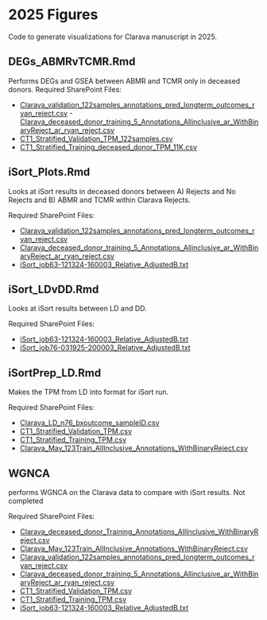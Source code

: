 # 2025 Figures 
Code to generate visualizations for Clarava manuscript in 2025.

## DEGs_ABMRvTCMR.Rmd
Performs DEGs and GSEA between ABMR and TCMR only in deceased donors.
Required SharePoint Files:
- [Clarava_validation_122samples_annotations_pred_longterm_outcomes_ryan_reject.csv](https://verici.sharepoint.com/:x:/s/VericiAssaysDevelopment/EYzEfseaylREsJKdrt82u7kB1kllosokEyomimVgv1urZg?e=3yBO5D)
-[Clarava_deceased_donor_training_5_Annotations_Allinclusive_ar_WithBinaryReject_ar_ryan_reject.csv](https://verici.sharepoint.com/:x:/s/VericiAssaysDevelopment/ERyzCcJcC0hNmWTTGF1huzYB0dkEzcMf9FJlBGBTF23WJQ?e=tGKbm1)
- [CT1_Stratified_Validation_TPM_122samples.csv](https://verici.sharepoint.com/:x:/s/VericiAssaysDevelopment/Eb6udeV231dAkDLwYhwVKIoBSdpwB_QaC2ZGUZiEZ8-DXA?e=Nc9bN1)
- [CT1_Stratified_Training_deceased_donor_TPM_11K.csv](https://verici.sharepoint.com/:x:/s/VericiAssaysDevelopment/EXsWrhdRRHJKpLyC_v4ApMQBR7gz6YAxpB2Z0nEcDnuLHQ?e=N5rCZa)

## iSort_Plots.Rmd
Looks at iSort results in deceased donors between A) Rejects and No Rejects and B) ABMR and TCMR within Clarava Rejects.

Required SharePoint Files:
- [Clarava_validation_122samples_annotations_pred_longterm_outcomes_ryan_reject.csv](https://verici.sharepoint.com/:x:/s/VericiAssaysDevelopment/EYzEfseaylREsJKdrt82u7kB1kllosokEyomimVgv1urZg?e=3yBO5D)
- [Clarava_deceased_donor_training_5_Annotations_Allinclusive_ar_WithBinaryReject_ar_ryan_reject.csv](https://verici.sharepoint.com/:x:/s/VericiAssaysDevelopment/ERyzCcJcC0hNmWTTGF1huzYB0dkEzcMf9FJlBGBTF23WJQ?e=tGKbm1)
- [iSort_job63-121324-160003_Relative_AdjustedB.txt](https://verici.sharepoint.com/:t:/s/VericiAssaysDevelopment/EfWFr4Q2Xh9LiqoRmZVfnTUBQG6WyL0JnZkrOMTm0xpphw?e=XlCELG)

## iSort_LDvDD.Rmd
Looks at iSort results between LD and DD.

Required SharePoint Files:
- [iSort_job63-121324-160003_Relative_AdjustedB.txt](https://verici.sharepoint.com/:t:/s/VericiAssaysDevelopment/EfWFr4Q2Xh9LiqoRmZVfnTUBQG6WyL0JnZkrOMTm0xpphw?e=XlCELG)
- [iSort_job76-031925-200003_Relative_AdjustedB.txt](https://verici.sharepoint.com/:t:/s/VericiAssaysDevelopment/ERZ8BWu5naBOgv6U3to8U7cBAIxM9_y9Ofo7JIYz8PW7Nw?e=wjYkDE)

## iSortPrep_LD.Rmd
Makes the TPM from LD into format for iSort run.

Required SharePoint Files:
- [Clarava_LD_n76_bxoutcome_sampleID.csv](https://verici.sharepoint.com/:x:/s/VericiAssaysDevelopment/EaGixfB7w0lNmmAw_Wj4edIBPYj2vjGPrBGjur6uTgbbUg?e=8jcwf1)
- [CT1_Stratified_Validation_TPM.csv](https://verici.sharepoint.com/:x:/s/VericiAssaysDevelopment/Ea6_BbCQ7CNPrvmYRiYdfi8B8haq2jeDOS7aEJh08I5z6g?e=KAqPuV)
- [CT1_Stratified_Training_TPM.csv](https://verici.sharepoint.com/:x:/s/VericiAssaysDevelopment/EeeIUto1cG9CoIQ2D4UkzgIBfrrTy0FgX0-DKAmchem0Aw?e=LfqPu5)
- [Clarava_May_123Train_AllInclusive_Annotations_WithBinaryReject.csv](https://verici.sharepoint.com/:x:/s/VericiAssaysDevelopment/EQ7l1OwH9gdFqOS4an4zo-8BEkcPqTF4bHX7aKTCE5PuBQ?e=hsUigA)

## WGNCA
performs WGNCA on the Clarava data to compare with iSort results. Not completed

Required SharePoint Files:
- [Clarava_deceased_donor_Training_Annotations_AllInclusive_WithBinaryReject.csv](https://verici.sharepoint.com/:x:/s/VericiAssaysDevelopment/EX2TF2XhK2xOmBxTeEqCbJ4BvJKI-wU3plQ3SMWEisZQQA?e=QhWVDf)
- [Clarava_May_123Train_AllInclusive_Annotations_WithBinaryReject.csv](https://verici.sharepoint.com/:x:/s/VericiAssaysDevelopment/EQ7l1OwH9gdFqOS4an4zo-8BEkcPqTF4bHX7aKTCE5PuBQ?e=hsUigA)
- [Clarava_validation_122samples_annotations_pred_longterm_outcomes_ryan_reject.csv](https://verici.sharepoint.com/:x:/s/VericiAssaysDevelopment/EYzEfseaylREsJKdrt82u7kB1kllosokEyomimVgv1urZg?e=3yBO5D)
- [Clarava_deceased_donor_training_5_Annotations_Allinclusive_ar_WithBinaryReject_ar_ryan_reject.csv](https://verici.sharepoint.com/:x:/s/VericiAssaysDevelopment/ERyzCcJcC0hNmWTTGF1huzYB0dkEzcMf9FJlBGBTF23WJQ?e=tGKbm1)
- [CT1_Stratified_Validation_TPM.csv](https://verici.sharepoint.com/:x:/s/VericiAssaysDevelopment/Ea6_BbCQ7CNPrvmYRiYdfi8B8haq2jeDOS7aEJh08I5z6g?e=KAqPuV)
- [CT1_Stratified_Training_TPM.csv](https://verici.sharepoint.com/:x:/s/VericiAssaysDevelopment/EeeIUto1cG9CoIQ2D4UkzgIBfrrTy0FgX0-DKAmchem0Aw?e=LfqPu5)
- [iSort_job63-121324-160003_Relative_AdjustedB.txt](https://verici.sharepoint.com/:t:/s/VericiAssaysDevelopment/EfWFr4Q2Xh9LiqoRmZVfnTUBQG6WyL0JnZkrOMTm0xpphw?e=XlCELG)
